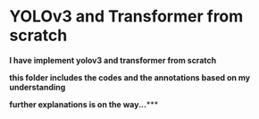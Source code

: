 # YOLOv3  and Transformer from scratch

**I have implement yolov3 and transformer from scratch**

**this folder includes the codes and the annotations based on my understanding**

**further explanations is on the way...*****


